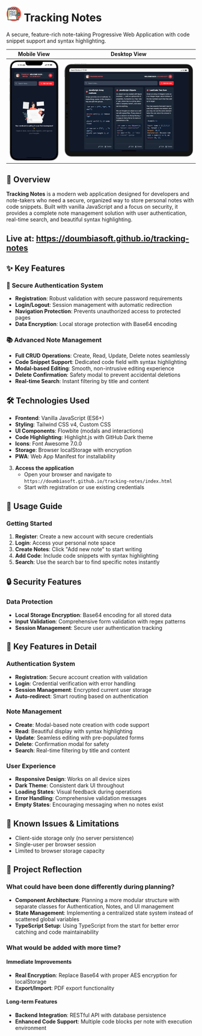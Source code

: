 # <img src="./images/note-tracking-logo.png" height="40" width="40"> Tracking Notes

A secure, feature-rich note-taking Progressive Web Application with code snippet support and syntax highlighting.

|                                   Mobile View                                    |                               Desktop View                                |
| :------------------------------------------------------------------------------: | :-----------------------------------------------------------------------: |
| <img src="./images/tracking-note-mobile-view.png" alt="Mobile View" width="150"> | <img src="./images/tracking-note-web.png" alt="Desktop View" width="400"> |

## 🚀 Overview

**Tracking Notes** is a modern web application designed for developers and note-takers who need a secure, organized way to store personal notes with code snippets. Built with vanilla JavaScript and a focus on security, it provides a complete note management solution with user authentication, real-time search, and beautiful syntax highlighting.

## Live at: https://doumbiasoft.github.io/tracking-notes

## ✨ Key Features

### 🔐 **Secure Authentication System**

- **Registration**: Robust validation with secure password requirements
- **Login/Logout**: Session management with automatic redirection
- **Navigation Protection**: Prevents unauthorized access to protected pages
- **Data Encryption**: Local storage protection with Base64 encoding

### 📚 **Advanced Note Management**

- **Full CRUD Operations**: Create, Read, Update, Delete notes seamlessly
- **Code Snippet Support**: Dedicated code field with syntax highlighting
- **Modal-based Editing**: Smooth, non-intrusive editing experience
- **Delete Confirmation**: Safety modal to prevent accidental deletions
- **Real-time Search**: Instant filtering by title and content

## 🛠️ Technologies Used

- **Frontend**: Vanilla JavaScript (ES6+)
- **Styling**: Tailwind CSS v4, Custom CSS
- **UI Components**: Flowbite (modals and interactions)
- **Code Highlighting**: Highlight.js with GitHub Dark theme
- **Icons**: Font Awesome 7.0.0
- **Storage**: Browser localStorage with encryption
- **PWA**: Web App Manifest for installability

3. **Access the application**
   - Open your browser and navigate to `https://doumbiasoft.github.io/tracking-notes/index.html`
   - Start with registration or use existing credentials

## 📱 Usage Guide

### Getting Started

1. **Register**: Create a new account with secure credentials
2. **Login**: Access your personal note space
3. **Create Notes**: Click "Add new note" to start writing
4. **Add Code**: Include code snippets with syntax highlighting
5. **Search**: Use the search bar to find specific notes instantly

## 🔒 Security Features

### Data Protection

- **Local Storage Encryption**: Base64 encoding for all stored data
- **Input Validation**: Comprehensive form validation with regex patterns
- **Session Management**: Secure user authentication tracking

## 🎯 Key Features in Detail

### Authentication System

- **Registration**: Secure account creation with validation
- **Login**: Credential verification with error handling
- **Session Management**: Encrypted current user storage
- **Auto-redirect**: Smart routing based on authentication

### Note Management

- **Create**: Modal-based note creation with code support
- **Read**: Beautiful display with syntax highlighting
- **Update**: Seamless editing with pre-populated forms
- **Delete**: Confirmation modal for safety
- **Search**: Real-time filtering by title and content

### User Experience

- **Responsive Design**: Works on all device sizes
- **Dark Theme**: Consistent dark UI throughout
- **Loading States**: Visual feedback during operations
- **Error Handling**: Comprehensive validation messages
- **Empty States**: Encouraging messaging when no notes exist

## 🐛 Known Issues & Limitations

- Client-side storage only (no server persistence)
- Single-user per browser session
- Limited to browser storage capacity

## 🤔 Project Reflection

### What could have been done differently during planning?

- **Component Architecture**: Planning a more modular structure with separate classes for Authentication, Notes, and UI management
- **State Management**: Implementing a centralized state system instead of scattered global variables
- **TypeScript Setup**: Using TypeScript from the start for better error catching and code maintainability

### What would be added with more time?

#### Immediate Improvements

- **Real Encryption**: Replace Base64 with proper AES encryption for localStorage
- **Export/Import**: PDF export functionality

#### Long-term Features

- **Backend Integration**: RESTful API with database persistence
- **Enhanced Code Support**: Multiple code blocks per note with execution environment
